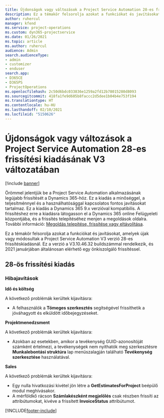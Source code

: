 ```yaml
---
title: Újdonságok vagy változások a Project Service Automation 28-es frissítési kiadásának V3 változatában
description: Ez a témakör felsorolja azokat a funkciókat és javításokat, amelyek elérhetők a Project Service Automation V3. 28-os frissítési kiadásában.
author: ruhercul
manager: kfend
ms.service: project-operations
ms.custom: dyn365-projectservice
ms.date: 01/26/2021
ms.topic: article
ms.author: ruhercul
audience: Admin
search.audienceType:
- admin
- customizer
- enduser
search.app:
- D365CE
- D365PS
- ProjectOperations
ms.openlocfilehash: 2c50d6bdc033836e1259a2fd12b78015280d8093
ms.sourcegitcommit: 418fa1fe9d605b8faccc2d5dee1b04b4e753f194
ms.translationtype: HT
ms.contentlocale: hu-HU
ms.lasthandoff: 02/10/2021
ms.locfileid: "5150626"
---
```

# <a name="whats-new-or-changed-in-project-service-automation-update-release-28-v3"></a>Újdonságok vagy változások a Project Service Automation 28-es frissítési kiadásának V3 változatában

[!include [banner](../includes/psa-now-project-operations.md)]

Örömmel jelentjük be a Project Service Automation alkalmazásának legújabb frissítését a Dynamics 365-höz. Ez a kiadás a minőséggel, a teljesítménnyel és a használhatósággal kapcsolatos fontos javításokat tartalmaz. Ez a kiadás a Dynamics 365 9.x verzióval kompatibilis. A frissítéshez erre a kiadásra látogasson el a Dynamics 365 online Felügyeleti központjába, és a frissítés telepítéséhez menjen a megoldások oldalra. További információ: [Megoldás telepítése, frissítése vagy eltávolítása](https://docs.microsoft.com/power-platform/admin/install-remove-preferred-solution).

Ez a témakör felsorolja azokat a funkciókat és javításokat, amelyek újak vagy módosultak a Project Service Automation V3 verzió 28-es frissítéskiadásnál. Ez a verzió a V3.10.46.32 buildszámmal rendelkezik, és 2021 januárjában általánosan elérhető egy önkiszolgáló frissítéssel.

## <a name="update-release-28"></a>28-ös frissítési kiadás

### <a name="bug-fixes"></a>Hibajavítások

**Idő és költség**

A következő problémák kerültek kijavításra:

- A felhasználók a **Tömeges szerkesztés** segítségével frissíthetik a jóváhagyott és elküldött időbejegyzéseket.

**Projektmenedzsment**

A következő problémák kerültek kijavításra:

- Azokban az esetekben, amikor a tevékenység GUID-azonosítóját számként értelmezi, a tevékenységek nem nyithatók meg szerkesztésre **Munkalebontási struktúra** lap menüszalagján található **Tevékenység szerkesztése** használatával.

**Sales**

A következő problémák kerültek kijavításra:

- Egy nulla hivatkozási kivétel jön létre a **GetEstimatesForProject** beépülő modul meghívásakor.
- A mérföldkő rácson **Számlakészként megjelölés** csak részben frissíti az attribútumokat, kivéve a frissített **InvoiceStatus** attribútumot.



[!INCLUDE[footer-include](../includes/footer-banner.md)]